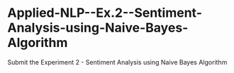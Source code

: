 # Applied-NLP--Ex.2--Sentiment-Analysis-using-Naive-Bayes-Algorithm
Submit the Experiment 2 - Sentiment Analysis using Naive Bayes Algorithm
